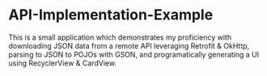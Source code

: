 # API-Implementation-Example
This is a small application which demonstrates my proficiency with downloading JSON data from a remote API leveraging Retrofit &amp; OkHttp, parsing to JSON to POJOs with GSON, and programatically generating a UI using RecyclerView &amp; CardView.
